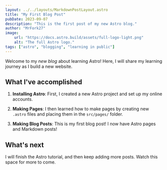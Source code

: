 ```yaml
---
layout: ../../layouts/MarkdownPostLayout.astro
title: "My First Blog Post"
pubDate: 2023-09-07
description: "This is the first post of my new Astro blog."
author: "MrFork27"
image:
    url: "https://docs.astro.build/assets/full-logo-light.png"
    alt: "The full Astro logo."
tags: ["astro", "blogging", "learning in public"]
---
```


Welcome to my _new blog_ about learning Astro! Here, I will share my learning journey as I build a new website.

<h2>What I've accomplished</h2>

1. **Installing Astro**: First, I created a new Astro project and set up my online accounts.

2. **Making Pages**: I then learned how to make pages by creating new `.astro` files and placing them in the `src/pages/` folder.

3. **Making Blog Posts**: This is my first blog post! I now have Astro pages and Markdown posts!

<h2>What's next</h2>

I will finish the Astro tutorial, and then keep adding more posts. Watch this space for more to come.
